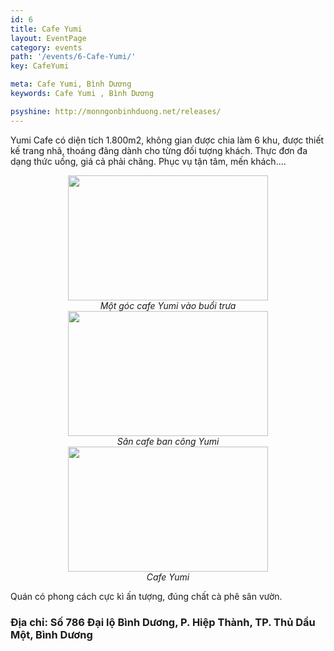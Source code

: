 ```yaml
---
id: 6
title: Cafe Yumi
layout: EventPage
category: events
path: '/events/6-Cafe-Yumi/'
key: CafeYumi

meta: Cafe Yumi, Bình Dương
keywords: Cafe Yumi , Bình Dương

psyshine: http://monngonbinhduong.net/releases/
---
```



Yumi Cafe có diện tích 1.800m2, không gian được chia làm 6 khu, được thiết kế trang nhã, thoáng đãng dành cho từng đối tượng khách. Thực đơn đa dạng thức uống, giá cả phải chăng. Phục vụ tận tâm, mến khách....

<div align="center"><img src="http://dulichbinhduong.org.vn/uploads/images/IMG_0032.JPG" width="320px" height="200px"></div>

<center><em>Một góc cafe Yumi vào buổi trưa</em></center>

<div align="center"><img src="http://dulichbinhduong.org.vn/uploads/images/IMG_0028.JPG" width="320px" height="200px"></div>

<center><em>Sân cafe ban công Yumi</em></center>

<div align="center"><img src="http://dulichbinhduong.org.vn/uploads/images/IMG_0033(1).JPG" width="320px" height="200px"></div>

<center><em>Cafe Yumi </em></center>

Quán có phong cách cực kì ấn tượng, đúng chất cà phê sân vườn.
<h3>Địa chỉ: Số 786 Đại lộ Bình Dương, P. Hiệp Thành, TP. Thủ Dầu Một, Bình Dương</h3>